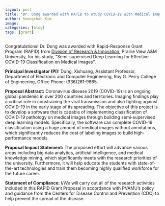 ```yaml
---
layout: post
title: "Dr. Dong awarded with RAPID to study COVID-19 with Medical Images"
author: Seungchan Kim
image: 
categories: [blog]
tags: [grant]
---
```


Congratulations! Dr. Dong was awarded with Rapid-Response Grant Program (RAPID) from [Division of Research & Innovation](https://www.pvamu.edu/research/), Prairie View A&M University, for his study, "Semi-supervised Deep Learning for Effective COVID-19 Classification on Medical Images".


**Principal Investigator (PI):** Dong, Xishuang, Assistant Professor, Department of Electronic and Computer Engineering, Roy G. Perry College of Engineering, Office Phone: (936)261-9865.

**Proposal Abstract:** Coronavirus disease 2019 (COVID-19) is an ongoing global pandemic in over 200 countries and territories. Imaging findings play a critical role in constraining the viral transmission and also fighting against COVID-19 in the early stage of its spreading. The objective of this project is to develop a software that is capable of implementing classification of COVID-19 pathology on medical images through building semi-supervised deep learning models. Specifically, the software can complete COVID-19 classification using a huge amount of medical images without annotations, which significantly reduces the cost of labeling images to build high-performance models.

**Proposal Impact Statement:** The proposed effort will advance various areas including big data analytics, artificial intelligence, and medical knowledge mining, which significantly meets with the research priorities of the university. Furthermore, it will help educate the students with state-of-the-art technologies and train them becoming highly qualified workforce for the future career.

**Statement of Compliance:** I/We will carry out all of the research activities included in this RAPID Grant Proposal in accordance with PVAMU’s policy and guidance from the Centers for Disease Control and Prevention (CDC) to help prevent the spread of the disease.
